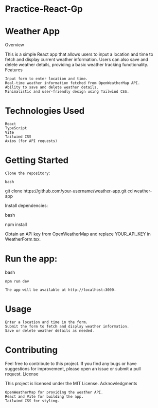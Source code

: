 # Practice-React-Gp

# Weather App
Overview

This is a simple React app that allows users to input a location and time to fetch and display current weather information. Users can also save and delete weather details, providing a basic weather tracking functionality.
Features

    Input form to enter location and time.
    Real-time weather information fetched from OpenWeatherMap API.
    Ability to save and delete weather details.
    Minimalistic and user-friendly design using Tailwind CSS.

# Technologies Used

    React
    TypeScript
    Vite
    Tailwind CSS
    Axios (for API requests)

# Getting Started

    Clone the repository:

    bash

git clone https://github.com/your-username/weather-app.git
cd weather-app

Install dependencies:

bash

npm install

Obtain an API key from OpenWeatherMap and replace YOUR_API_KEY in WeatherForm.tsx.

# Run the app:

bash

    npm run dev

    The app will be available at http://localhost:3000.

# Usage

    Enter a location and time in the form.
    Submit the form to fetch and display weather information.
    Save or delete weather details as needed.

# Contributing

Feel free to contribute to this project. If you find any bugs or have suggestions for improvement, please open an issue or submit a pull request.
License

This project is licensed under the MIT License.
Acknowledgments

    OpenWeatherMap for providing the weather API.
    React and Vite for building the app.
    Tailwind CSS for styling.
